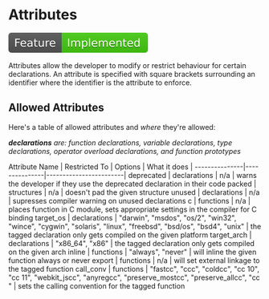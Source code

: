 # Attributes
![Feature Implemented](Badge_Implemented.svg)

Attributes allow the developer to modify or restrict behaviour for certain
declarations. An attribute is specified with square brackets surrounding an
identifier where the identifier is the attribute to enforce.

## Allowed Attributes
Here's a table of allowed attributes and *where* they're allowed:

_**declarations** are: function declarations, variable declarations, type declarations,
operator overload declarations, and function prototypes_

Attribute Name | Restricted To | Options | What it does |
---------------|---------------|------------------------|
deprecated | declarations | n/a | warns the developer if they use the deprecated declaration in their code
packed | structures | n/a | doesn't pad the given structure
unused | declarations | n/a | supresses compiler warning on unused declarations
c | functions | n/a | places function in C module, sets appropriate settings in the compiler for C binding 
target_os | declarations | "darwin", "msdos", "os/2", "win32", "wince", "cygwin", "solaris", "linux", "freebsd", "bsd/os", "bsd4", "unix" | the tagged declaration only gets compiled on the given platform 
target_arch | declarations | "x86_64", "x86" | the tagged declaration only gets compiled on the given arch 
inline | functions | "always", "never" | will inline the given function always or never
export | functions | n/a | will set external linkage to the tagged function
call_conv | functions | "fastcc", "ccc", "coldcc", "cc 10", "cc 11", "webkit_jscc", "anyregcc", "preserve_mostcc", "preserve_allcc", "cc <n>" | sets the calling convention for the tagged function 